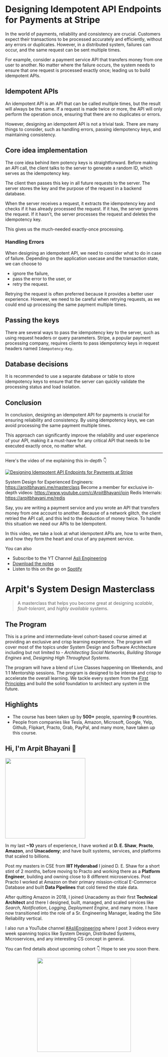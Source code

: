 Designing Idempotent API Endpoints for Payments at Stripe
===


In the world of payments, reliability and consistency are crucial. Customers expect their transactions to be processed accurately and efficiently, without any errors or duplicates. However, in a distributed system, failures can occur, and the same request can be sent multiple times.

For example, consider a payment service API that transfers money from one user to another. No matter where the failure occurs, the system needs to ensure that one request is processed exactly once; leading us to build idempotent APIs.

## Idempotent APIs

An idempotent API is an API that can be called multiple times, but the result will always be the same. If a request is made twice or more, the API will only perform the operation once, ensuring that there are no duplicates or errors.

However, designing an idempotent API is not a trivial task. There are many things to consider, such as handling errors, passing idempotency keys, and maintaining consistency.

## Core idea implementation

The core idea behind item potency keys is straightforward. Before making an API call, the client talks to the server to generate a random ID, which serves as the idempotency key.

The client then passes this key in all future requests to the server. The server stores the key and the purpose of the request in a backend database.

When the server receives a request, it extracts the idempotency key and checks if it has already processed the request. If it has, the server ignores the request. If it hasn't, the server processes the request and deletes the idempotency key.

This gives us the much-needed exactly-once processing.

### Handling Errors

When designing an idempotent API, we need to consider what to do in case of failure. Depending on the application usecase and the transaction state, we can choose to

- ignore the failure,
- pass the error to the user, or
- retry the request.

Retrying the request is often preferred because it provides a better user experience. However, we need to be careful when retrying requests, as we could end up processing the same payment multiple times.


## Passing the keys

There are several ways to pass the idempotency key to the server, such as using request headers or query parameters. Stripe, a popular payment processing company, requires clients to pass idempotency keys in request headers named `Idempotency-Key`.

## Database decisions

It is recommended to use a separate database or table to store idempotency keys to ensure that the server can quickly validate the processing status and load isolation.

## Conclusion

In conclusion, designing an idempotent API for payments is crucial for ensuring reliability and consistency. By using idempotency keys, we can avoid processing the same payment multiple times.

This approach can significantly improve the reliability and user experience of your API, making it a must-have for any critical API that needs to be executed exactly once, no matter what.
<hr />


<p>Here's the video of me explaining this in-depth 👇‍</p>

[![Designing Idempotent API Endpoints for Payments at Stripe](https://i.ytimg.com/vi/J2IcD9FZvZU/mqdefault.jpg)](https://www.youtube.com/watch?v=J2IcD9FZvZU)

System Design for Experienced Engineers: https://arpitbhayani.me/masterclass
Become a member for exclusive in-depth videos: https://www.youtube.com/c/ArpitBhayani/join
Redis Internals: https://arpitbhayani.me/redis

Say, you are writing a payment service and you wrote an API that transfers money from one account to another. Because of a network glitch, the client retried the API call, and this led to the deduction of money twice. To handle this situation we need our APIs to be Idempotent.

In this video, we take a look at what idempotent APIs are, how to write them, and how they form the heart and crux of any payment service.

You can also
 - Subscribe to the YT Channel [Asli Engineering](https://youtube.com/c/ArpitBhayani)
 - [Download the notes](https://drive.google.com/file/d/12mM4QJvkgVdFn7CKSLshQuzBlbEn0kQU/view?usp=share_link)
 - Listen to this on the go on [Spotify](https://open.spotify.com/show/7qMoamm2iZQrsPVm6IQLoD)

# Arpit's System Design Masterclass

> A masterclass that helps you become great at designing _scalable_, _fault-tolerant_, and _highly available_ systems.

## The Program

This is a prime and intermediate-level cohort-based course aimed at providing an exclusive and crisp learning experience. The program will cover most of the topics under System Design and Software Architecture including but not limited to - _Architecting Social Networks_, _Building Storage Engines_ and, _Designing High Throughput Systems_.

The program will have a blend of Live Classes happening on Weekends, and 1:1 Mentorship sessions. The program is designed to be intense and crisp to accelerate the overall learning. We tackle every system from the [First Principles](https://en.wikipedia.org/wiki/First_principle) and build the solid foundation to architect any system in the future.


## Highlights

 - The course has been taken up by __500+__ people, spanning __9__ countries.
 - People from companies like Tesla, Amazon, Microsoft, Google, Yelp, Github, Flipkart, Practo, Grab, PayPal, and many more, have taken up this course.


## Hi, I'm Arpit Bhayani 👋

<img width="256px" src="https://edge.arpitbhayani.me/img/arpit.jpg" />

In my last **~10** years of experience, I have worked at **D. E. Shaw**, **Practo**, **Amazon**, and **Unacademy**; and have built systems, services, and platforms that scaled to billions.

Post my masters in CSE from **IIIT Hyderabad** I joined D. E. Shaw for a short stint of 2 months, before moving to Practo and working there as a **Platform Engineer**, building and owning close to 8 different microservices. Post Practo I worked at Amazon on their primary mission-critical E-Commerce Database and built **Data Pipelines** that cold tiered the stale data.

After quitting Amazon in 2018, I joined Unacademy as their first **Technical Architect** and there I designed, built, managed, and scaled services like _Search_, _Notification_, _Logging_, _Deployment Engine_, and many more. I have now transitioned into the role of a Sr. Engineering Manager, leading the Site Reliability vertical.

I also run a YouTube channel [#AsliEngineering](https://www.youtube.com/c/ArpitBhayani) where I post 3 videos every week spanning topics like System Design, Distributed Systems, Microservices, and any interesting CS concept in general.

You can find details about upcoming cohort 👇‍ Hope to see you soon there.

<center>
<a target="_blank" href="https://arpitbhayani.me/masterclass">
<img src="https://user-images.githubusercontent.com/4745789/137859181-d4499cf4-ce65-4466-8b88-a078ece0f081.PNG" width="300px" />
</a>
</center>
